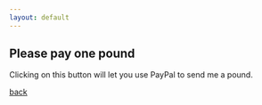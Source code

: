 ```yaml
---
layout: default
---
```


## Please pay one pound

Clicking on this button will let you use PayPal to send me a pound.



[back](./)
